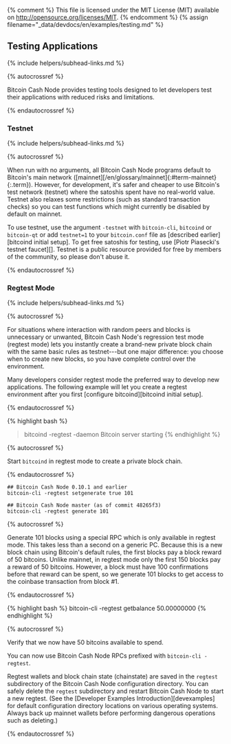{% comment %}
This file is licensed under the MIT License (MIT) available on
http://opensource.org/licenses/MIT.
{% endcomment %}
{% assign filename="_data/devdocs/en/examples/testing.md" %}

## Testing Applications
{% include helpers/subhead-links.md %}

{% autocrossref %}

Bitcoin Cash Node provides testing tools designed to let developers
test their applications with reduced risks and limitations.

{% endautocrossref %}

### Testnet
{% include helpers/subhead-links.md %}

{% autocrossref %}

When run with no arguments, all Bitcoin Cash Node programs default to Bitcoin's main
network ([mainnet][/en/glossary/mainnet]{:#term-mainnet}{:.term}). However, for development,
it's safer and cheaper to use Bitcoin's test network (testnet)
where the satoshis spent have no real-world value. Testnet also relaxes some
restrictions (such as standard transaction checks) so you can test functions
which might currently be disabled by default on mainnet.

To use testnet, use the argument `-testnet`<!--noref--> with `bitcoin-cli`, `bitcoind` or `bitcoin-qt` or add
`testnet=1`<!--noref--> to your `bitcoin.conf` file as [described earlier][bitcoind initial setup].  To get
free satoshis for testing, use [Piotr Piasecki's testnet faucet][].
Testnet is a public resource provided for free by members of the
community, so please don't abuse it.

{% endautocrossref %}

### Regtest Mode
{% include helpers/subhead-links.md %}

{% autocrossref %}

For situations
where interaction with random peers and blocks is unnecessary or
unwanted, Bitcoin Cash Node's regression test mode (regtest mode) lets you
instantly create a brand-new private block chain with the same basic
rules as testnet---but one major difference: you choose when to create
new blocks, so you have complete control over the environment.

Many developers consider regtest mode the preferred way to develop new
applications. The following example will let you create a regtest
environment after you first [configure bitcoind][bitcoind initial setup].

{% endautocrossref %}

{% highlight bash %}
> bitcoind -regtest -daemon
Bitcoin server starting
{% endhighlight %}

{% autocrossref %}

Start `bitcoind` in regtest mode to create a private block chain.

{% endautocrossref %}

~~~
## Bitcoin Cash Node 0.10.1 and earlier
bitcoin-cli -regtest setgenerate true 101

## Bitcoin Cash Node master (as of commit 48265f3)
bitcoin-cli -regtest generate 101
~~~

{% autocrossref %}

Generate 101 blocks using a special RPC
which is only available in regtest mode. This takes less than a second on
a generic PC. Because this is a new block chain using Bitcoin's default
rules, the first blocks pay a block reward of 50 bitcoins.  Unlike
mainnet, in regtest mode only the first 150 blocks pay a reward of 50 bitcoins.
However, a block must have 100 confirmations before that reward can be
spent, so we generate 101 blocks to get access to the coinbase
transaction from block #1.

{% endautocrossref %}

{% highlight bash %}
bitcoin-cli -regtest getbalance
50.00000000
{% endhighlight %}

{% autocrossref %}

Verify that we now have 50 bitcoins available to spend.

You can now use Bitcoin Cash Node RPCs prefixed with `bitcoin-cli -regtest`<!--noref-->.

Regtest wallets and block chain state (chainstate) are saved in the `regtest`<!--noref-->
subdirectory of the Bitcoin Cash Node configuration directory. You can safely
delete the `regtest`<!--noref--> subdirectory and restart Bitcoin Cash Node to
start a new regtest. (See the [Developer Examples Introduction][devexamples] for default
configuration directory locations on various operating systems. Always back up
mainnet wallets before performing dangerous operations such as deleting.)

{% endautocrossref %}
